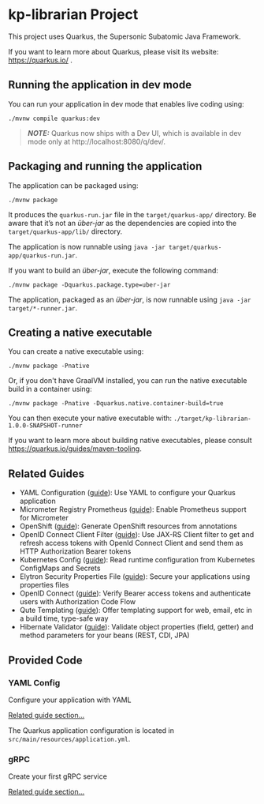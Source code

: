 # kp-librarian Project

This project uses Quarkus, the Supersonic Subatomic Java Framework.

If you want to learn more about Quarkus, please visit its website: https://quarkus.io/ .

## Running the application in dev mode

You can run your application in dev mode that enables live coding using:
```shell script
./mvnw compile quarkus:dev
```

> **_NOTE:_**  Quarkus now ships with a Dev UI, which is available in dev mode only at http://localhost:8080/q/dev/.

## Packaging and running the application

The application can be packaged using:
```shell script
./mvnw package
```
It produces the `quarkus-run.jar` file in the `target/quarkus-app/` directory.
Be aware that it’s not an _über-jar_ as the dependencies are copied into the `target/quarkus-app/lib/` directory.

The application is now runnable using `java -jar target/quarkus-app/quarkus-run.jar`.

If you want to build an _über-jar_, execute the following command:
```shell script
./mvnw package -Dquarkus.package.type=uber-jar
```

The application, packaged as an _über-jar_, is now runnable using `java -jar target/*-runner.jar`.

## Creating a native executable

You can create a native executable using: 
```shell script
./mvnw package -Pnative
```

Or, if you don't have GraalVM installed, you can run the native executable build in a container using: 
```shell script
./mvnw package -Pnative -Dquarkus.native.container-build=true
```

You can then execute your native executable with: `./target/kp-librarian-1.0.0-SNAPSHOT-runner`

If you want to learn more about building native executables, please consult https://quarkus.io/guides/maven-tooling.

## Related Guides

- YAML Configuration ([guide](https://quarkus.io/guides/config#yaml)): Use YAML to configure your Quarkus application
- Micrometer Registry Prometheus ([guide](https://quarkus.io/guides/micrometer)): Enable Prometheus support for Micrometer
- OpenShift ([guide](https://quarkus.io/guides/deploying-to-openshift)): Generate OpenShift resources from annotations
- OpenID Connect Client Filter ([guide](https://quarkus.io/guides/security-openid-connect-client)): Use JAX-RS Client filter to get and refresh access tokens with OpenId Connect Client and send them as HTTP Authorization Bearer tokens
- Kubernetes Config ([guide](https://quarkus.io/guides/kubernetes-config)): Read runtime configuration from Kubernetes ConfigMaps and Secrets
- Elytron Security Properties File ([guide](https://quarkus.io/guides/security-properties)): Secure your applications using properties files
- OpenID Connect ([guide](https://quarkus.io/guides/security-openid-connect)): Verify Bearer access tokens and authenticate users with Authorization Code Flow
- Qute Templating ([guide](https://quarkus.io/guides/qute)): Offer templating support for web, email, etc in a build time, type-safe way
- Hibernate Validator ([guide](https://quarkus.io/guides/validation)): Validate object properties (field, getter) and method parameters for your beans (REST, CDI, JPA)

## Provided Code

### YAML Config

Configure your application with YAML

[Related guide section...](https://quarkus.io/guides/config-reference#configuration-examples)

The Quarkus application configuration is located in `src/main/resources/application.yml`.

### gRPC

Create your first gRPC service

[Related guide section...](https://quarkus.io/guides/grpc-getting-started)
